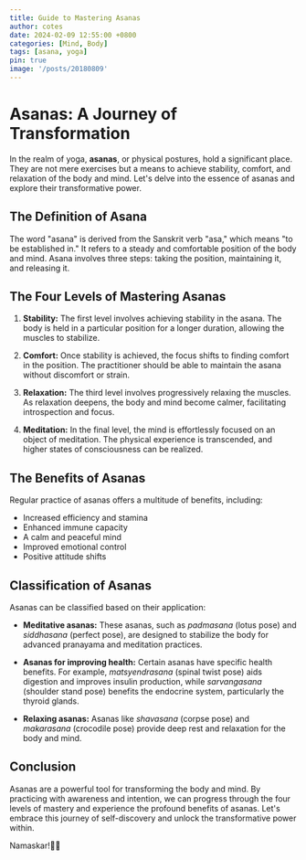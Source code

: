 ```yaml
---
title: Guide to Mastering Asanas
author: cotes
date: 2024-02-09 12:55:00 +0800
categories: [Mind, Body]
tags: [asana, yoga]
pin: true
image: '/posts/20180809'
---
```


# Asanas: A Journey of Transformation

In the realm of yoga, **asanas**, or physical postures, hold a significant place. They are not mere exercises but a means to achieve stability, comfort, and relaxation of the body and mind. Let's delve into the essence of asanas and explore their transformative power.

## The Definition of Asana

The word "asana" is derived from the Sanskrit verb "asa," which means "to be established in." It refers to a steady and comfortable position of the body and mind. Asana involves three steps: taking the position, maintaining it, and releasing it.

## The Four Levels of Mastering Asanas

1. **Stability:** The first level involves achieving stability in the asana. The body is held in a particular position for a longer duration, allowing the muscles to stabilize.

2. **Comfort:** Once stability is achieved, the focus shifts to finding comfort in the position. The practitioner should be able to maintain the asana without discomfort or strain.

3. **Relaxation:** The third level involves progressively relaxing the muscles. As relaxation deepens, the body and mind become calmer, facilitating introspection and focus.

4. **Meditation:** In the final level, the mind is effortlessly focused on an object of meditation. The physical experience is transcended, and higher states of consciousness can be realized.

## The Benefits of Asanas

Regular practice of asanas offers a multitude of benefits, including:
- Increased efficiency and stamina
- Enhanced immune capacity
- A calm and peaceful mind
- Improved emotional control
- Positive attitude shifts

## Classification of Asanas

Asanas can be classified based on their application:

- **Meditative asanas:** These asanas, such as *padmasana* (lotus pose) and *siddhasana* (perfect pose), are designed to stabilize the body for advanced pranayama and meditation practices.

- **Asanas for improving health:** Certain asanas have specific health benefits. For example, *matsyendrasana* (spinal twist pose) aids digestion and improves insulin production, while *sarvangasana* (shoulder stand pose) benefits the endocrine system, particularly the thyroid glands.

- **Relaxing asanas:** Asanas like *shavasana* (corpse pose) and *makarasana* (crocodile pose) provide deep rest and relaxation for the body and mind.

## Conclusion

Asanas are a powerful tool for transforming the body and mind. By practicing with awareness and intention, we can progress through the four levels of mastery and experience the profound benefits of asanas. Let's embrace this journey of self-discovery and unlock the transformative power within.

Namaskar!🙏✨